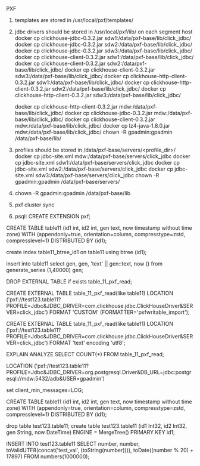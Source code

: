 PXF

1) templates are stored in /usr/local/pxf/templates/
2) jdbc drivers should be stored in /usr/local/pxf/lib/ on each segment host
   docker cp clickhouse-jdbc-0.3.2.jar sdw1:/data/pxf-base/lib/click_jdbc/
   docker cp clickhouse-jdbc-0.3.2.jar sdw2:/data/pxf-base/lib/click_jdbc/
   docker cp clickhouse-jdbc-0.3.2.jar sdw3:/data/pxf-base/lib/click_jdbc/
   docker cp clickhouse-client-0.3.2.jar sdw1:/data/pxf-base/lib/click_jdbc/
   docker cp clickhouse-client-0.3.2.jar sdw2:/data/pxf-base/lib/click_jdbc/
   docker cp clickhouse-client-0.3.2.jar sdw3:/data/pxf-base/lib/click_jdbc/
   docker cp clickhouse-http-client-0.3.2.jar sdw1:/data/pxf-base/lib/click_jdbc/
   docker cp clickhouse-http-client-0.3.2.jar sdw2:/data/pxf-base/lib/click_jdbc/
   docker cp clickhouse-http-client-0.3.2.jar sdw3:/data/pxf-base/lib/click_jdbc/
   
   docker cp clickhouse-http-client-0.3.2.jar mdw:/data/pxf-base/lib/click_jdbc/
   docker cp clickhouse-jdbc-0.3.2.jar mdw:/data/pxf-base/lib/click_jdbc/
   docker cp clickhouse-client-0.3.2.jar mdw:/data/pxf-base/lib/click_jdbc/
   docker cp lz4-java-1.8.0.jar mdw:/data/pxf-base/lib/click_jdbc/
   chown -R gpadmin:gpadmin /data/pxf-base/lib/
3) profiles should be stored in /data/pxf-base/servers/<profile_dir>/<file-name>
   docker cp jdbc-site.xml mdw:/data/pxf-base/servers/click_jdbc
   docker cp jdbc-site.xml sdw1:/data/pxf-base/servers/click_jdbc
   docker cp jdbc-site.xml sdw2:/data/pxf-base/servers/click_jdbc
   docker cp jdbc-site.xml sdw3:/data/pxf-base/servers/click_jdbc
   chown -R gpadmin:gpadmin /data/pxf-base/servers/

4) chown -R gpadmin:gpadmin /data/pxf-base/lib
5) pxf cluster sync
6) psql: CREATE EXTENSION pxf;

CREATE TABLE table11 (id1 int, id2 int, gen text, now timestamp without time zone)
WITH (appendonly=true, orientation=column, compresstype=zstd, compresslevel=1)
DISTRIBUTED BY (id1);

create index table11_btree_id1 on table11 using btree (id1);

insert into table11 select gen, gen, 'text' || gen::text, now () from generate_series (1,40000) gen;

DROP EXTERNAL TABLE if exists table_11_pxf_read;

CREATE EXTERNAL TABLE table_11_pxf_read(like table11) 
LOCATION ('pxf://test123.table11?PROFILE=Jdbc&JDBC_DRIVER=com.clickhouse.jdbc.ClickHouseDriver&SERVER=click_jdbc')
FORMAT 'CUSTOM' (FORMATTER='pxfwritable_import');

CREATE EXTERNAL TABLE table_11_pxf_read(like table11)
LOCATION ('pxf://test123.table11?PROFILE=Jdbc&JDBC_DRIVER=com.clickhouse.jdbc.ClickHouseDriver&SERVER=click_jdbc')
FORMAT 'text' encoding 'utf8';

EXPLAIN ANALYZE SELECT COUNT(*) FROM table_11_pxf_read;

LOCATION ('pxf://test123.table11?PROFILE=Jdbc&JDBC_DRIVER=org.postgresql.Driver&DB_URL=jdbc:postgresql://mdw:5432/adb&USER=gpadmin')

set client_min_messages=LOG;

CREATE TABLE table11 (id1 int, id2 int, gen text, now timestamp without time zone)
WITH (appendonly=true, orientation=column, compresstype=zstd, compresslevel=1)
DISTRIBUTED BY (id1);

drop table test123.table11;
create table test123.table11 (id1 Int32, id2 Int32, gen String, now DateTime)
ENGINE = MergeTree()
PRIMARY KEY id1;

INSERT INTO test123.table11 SELECT
number, number, toValidUTF8(concat('test_val', (toString(number)))), toDate((number % 20) + 17897)
FROM numbers(1000000);